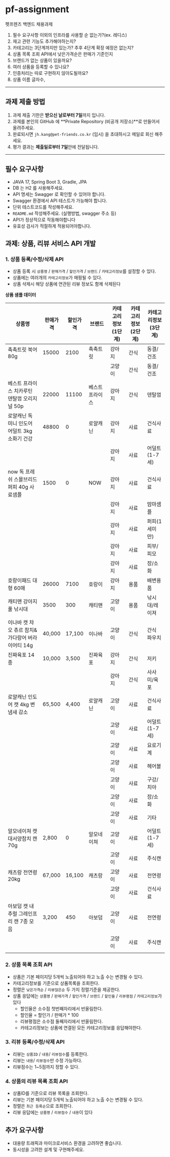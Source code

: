 # pf-assignment

펫프렌즈 백엔드 채용과제

1. 필수 요구사항 이외의 인프라를 사용할 순 없는가?(ex. 레디스)
2. 재고 관련 기능도 추가해야하는지?
3. 카테고리는 3단계까지만 있는가? 추후 4단계 확장 예정은 없는지?
4. 상품 목록 조회 API에서 낮은가격순은 판매가 기준인지
5. 브랜드가 없는 상품이 있을까요?
6. 여러 상품을 등록할 수 있나요?
7. 인증처리는 따로 구현하지 않아도될까요?
8. 상품 이름 글자수,

---

## 과제 제출 방법

1. 과제 제출 기한은 **받으신 날로부터 7일**까지 입니다.
2. 과제를 본인의 GitHub 에 **Private Repository (비공개 저장소)**로 만들어서 올려주세요.
3. 완료되시면 `jh.kang@pet-friends.co.kr` (임시) 을 초대하시고 메일로 회신 해주세요.
4. 평가 결과는 **제출일로부터 7일**안에 전달됩니다.

---

## 필수 요구사항

- JAVA 17, Spring Boot 3, Gradle, JPA
- DB 는 H2 를 사용해주세요.
- API 명세는 Swagger 로 확인할 수 있어야 합니다.
- Swagger 환경에서 API 테스트가 가능해야 합니다.
- 단위 테스트코드를 작성해주세요.
- `README.md` 작성해주세요. (실행방법, swagger 주소 등)
- API가 정상적으로 작동해야합니다
- 유효성 검사가 적절하게 적용되어야합니다.

## 과제: 상품, 리뷰 서비스 API 개발

### 1. 상품 등록/수정/삭제 API

- 상품 등록 시 `상품명` / `판매가격` / `할인가격` / `브랜드` / `카테고리정보`를 설정할 수 있다.
- 상품에는 여러개의 `카테고리정보`가 매핑될 수 있다.
- 상품 삭제시 해당 상품에 연관된 리뷰 정보도 함께 삭제된다

**상품 샘플 데이터**

| 상품명                           | 판매가격   | 할인가격   | 브랜드      | 카테고리정보(1단계) | 카테고리정보(2단계) | 카테고리정보(3단계) |
|-------------------------------|--------|--------|----------|-------------|-------------|-------------|
| 촉촉트릿 북어 80g                   | 15000  | 2100   | 촉촉트릿     | 강아지         | 간식          | 동결/건조       |
|                               |        |        |          | 고양이         | 간식          | 동결/건조       |
| 베스트 프라이스 치카루틴 덴탈껌 오리지널 50p    | 22000  | 11100  | 베스트 프라이스 | 강아지         | 간식          | 덴탈껌         |
| 로얄캐닌 독 미니 인도어 어덜트 3kg 소화기 건강  | 48800  | 0      | 로얄캐닌     | 강아지         | 사료          | 건식사료        |
|                               |        |        |          | 강아지         | 사료          | 어덜트(1-7세)   |
| now 독 프레쉬 스몰브리드 퍼피 40g 사료샘플   | 1500   | 0      | NOW      | 강아지         | 사료          | 건식사료        |
|                               |        |        |          | 강아지         | 사료          | 맘마샘플        |
|                               |        |        |          | 강아지         | 사료          | 퍼피(1세미만)    |
|                               |        |        |          | 강아지         | 사료          | 피부/피모       |
|                               |        |        |          | 강아지         | 사료          | 장/소화        |
| 호랑이패드 대형 60매                  | 26000  | 7100   | 호랑이      | 강아지         | 용품          | 배변용품        |
| 캐티맨 강아지풀 낚시대                  | 3500   | 300    | 캐티맨      | 고양이         | 용품          | 낚시대/레이져     |
| 이나바 캣 챠오 츄르 참치&가다랑어 버라이어티 14g | 40,000 | 17,100 | 이나바      | 고양이         | 간식          | 간식 파우치      |
| 진짜육포 14종                      | 10,000 | 3,500  | 진짜육포     | 강아지         | 간식          | 저키          |
|                               |        |        |          | 강아지         | 간식          | 사사미/육포      |
| 로얄캐닌 인도어 캣 4kg 변냄새 감소         | 65,500 | 4,400  | 로얄캐닌     | 고양이         | 사료          | 건식사료        |
|                               |        |        |          | 고양이         | 사료          | 어덜트(1-7세)   |
|                               |        |        |          | 고양이         | 사료          | 요로기계        |
|                               |        |        |          | 고양이         | 사료          | 헤어볼         |
|                               |        |        |          | 고양이         | 사료          | 구강/치아       |
|                               |        |        |          | 고양이         | 사료          | 장/소화        |
|                               |        |        |          | 고양이         | 사료          | 기타          |
| 알모네이쳐 캣 대서양참치 캔 70g           | 2,800  | 0      | 알모네이쳐    | 고양이         | 사료          | 어덜트(1-7세)   |
|                               |        |        |          | 고양이         | 사료          | 주식캔         |
| 캐츠랑 전연령 20kg                  | 67,000 | 16,100 | 캐츠랑      | 고양이         | 사료          | 전연령         |
|                               |        |        |          | 고양이         | 사료          | 건식사료        |
| 아보덤 캣 내추럴 그레인프리 캔 7종 모음       | 3,200  | 450    | 아보덤      | 고양이         | 사료          | 전연령         |
|                               |        |        |          | 고양이         | 사료          | 주식캔         |
|                               |        |        |          |             |             |             |

### 2. 상품 목록 조회 API

- 상품은 기본 페이지당 5개씩 노출되어야 하고 노출 수는 변경될 수 있다.
- 카테고리정보를 기준으로 상품목록을 조회한다.
- 정렬은 `낮은가격순` / `리뷰많은순` 두 가지 정렬기준을 제공한다.
- 상품 응답에는 `상품명` / `판매가격` / `할인가격` / `브랜드` / `할인율` / `리뷰평점` / `카테고리정보`가 있다
    - 할인율은 소수점 첫번째자리에서 반올림한다.
    - 할인율 = 할인가 / 판매가 * 100
    - 리뷰평점은 소수점 둘째자리에서 반올림한다.
    - 카테고리정보는 상품에 연결된 모든 카테고리정보를 응답해야한다.

### 3. 리뷰 등록/수정/삭제 API

- 리뷰는 `상품ID` / `내용`/ `리뷰점수`를 등록한다.
- 리뷰는 `내용`/ `리뷰점수`만 수정 가능하다.
- 리뷰점수는 1~5점까지 정할 수 있다.

### 4. 상품의 리뷰 목록 조회 API

- 상품ID를 기준으로 리뷰 목록을 조회한다.
- 리뷰는 기본 페이지당 5개씩 노출되어야 하고 노출 수는 변경될 수 있다.
- 정렬은 `최근 등록순`으로 조회한다.
- 리뷰 응답에는 `상품명` / `리뷰점수` / `내용`이 있다

## 추가 요구사항

- 대용량 트래픽과 마이크로서비스 환경을 고려하면 좋습니다.
- 동시성을 고려한 설계 및 구현해주세요.
